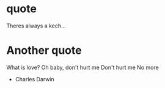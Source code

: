 # quote
Theres always a kech...

<!---
k-ech/k-ech is a ✨ special ✨ repository because its `README.md` (this file) appears on your GitHub profile.
You can click the Preview link to take a look at your changes.
--->
# Another quote
What is love?
Oh baby, don't hurt me
Don't hurt me
No more
- Charles Darwin
